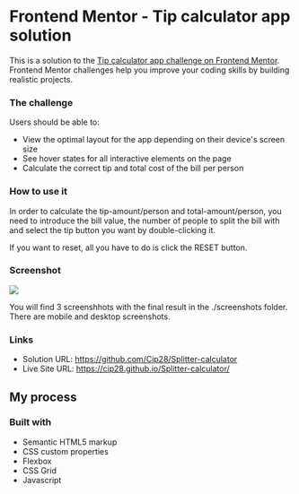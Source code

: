 # Frontend Mentor - Tip calculator app solution

This is a solution to the [Tip calculator app challenge on Frontend Mentor](https://www.frontendmentor.io/challenges/tip-calculator-app-ugJNGbJUX). Frontend Mentor challenges help you improve your coding skills by building realistic projects.

### The challenge

Users should be able to:

- View the optimal layout for the app depending on their device's screen size
- See hover states for all interactive elements on the page
- Calculate the correct tip and total cost of the bill per person

### How to use it
In order to calculate the tip-amount/person and total-amount/person, you need to introduce the bill value, the number of people to split the bill with and select the tip button you want by double-clicking it. 

If you want to reset, all you have to do is click the RESET button.

### Screenshot

![](./screenshot.jpg)

You will find 3 screenshhots with the final result in the ./screenshots folder. There are mobile and desktop screenshots.


### Links

- Solution URL: https://github.com/Cip28/Splitter-calculator
- Live Site URL: https://cip28.github.io/Splitter-calculator/

## My process

### Built with

- Semantic HTML5 markup
- CSS custom properties
- Flexbox
- CSS Grid
- Javascript




